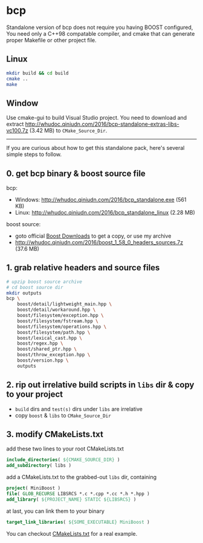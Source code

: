 bcp
===

Standalone version of bcp does not require you having BOOST configured,
You need only a C++98 compatable compiler, and cmake that can generate
proper Makefile or other project file.

## Linux

```bash
mkdir build && cd build
cmake ..
make
```

## Window

Use cmake-gui to build Visual Studio project.
You need to download and extract <http://whudoc.qiniudn.com/2016/bcp-standalone-extras-libs-vc100.7z> (3.42 MB)
to `CMake_Source_Dir`.

---

If you are curious about how to get this standalone pack,
here's several simple steps to follow.

## 0. get bcp binary & boost source file

bcp:

-   Windows: <http://whudoc.qiniudn.com/2016/bcp_standalone.exe> (561 KB)
-   Linux: <http://whudoc.qiniudn.com/2016/bcp_standalone_linux> (2.28 MB)

boost source:

-   goto official [Boost Downloads](http://www.boost.org/users/download/) to get a copy, or use my archive
-   <http://whudoc.qiniudn.com/2016/boost_1_58_0_headers_sources.7z> (37.6 MB)

## 1. grab relative headers and source files

```bash
# upzip boost source archive
# cd boost source dir
mkdir outputs
bcp \
    boost/detail/lightweight_main.hpp \
    boost/detail/workaround.hpp \
    boost/filesystem/exception.hpp \
    boost/filesystem/fstream.hpp \
    boost/filesystem/operations.hpp \
    boost/filesystem/path.hpp \
    boost/lexical_cast.hpp \
    boost/regex.hpp \
    boost/shared_ptr.hpp \
    boost/throw_exception.hpp \
    boost/version.hpp \
    outputs
```

## 2. rip out irrelative build scripts in `libs` dir & copy to your project

-   `build` dirs and `test(s)` dirs under `libs` are irrelative
-   copy `boost` & `libs` to `CMake_Source_Dir`

## 3. modify CMakeLists.txt

add these two lines to your root CMakeLists.txt

```cmake
include_directories( ${CMAKE_SOURCE_DIR} )
add_subdirectory( libs )
```

add a CMakeLists.txt to the grabbed-out `libs` dir, containing

```cmake
project( MiniBoost )
file( GLOB_RECURSE LIBSRCS *.c *.cpp *.cc *.h *.hpp )
add_library( ${PROJECT_NAME} STATIC ${LIBSRCS} )
```

at last, you can link them to your binary

```cmake
target_link_libraries( ${SOME_EXECUTABLE} MiniBoost )
```

You can checkout [CMakeLists.txt](CMakeLists.txt) for a real example.
